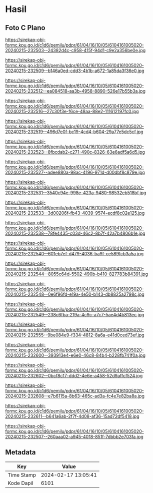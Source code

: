 # Hasil

## Foto C Plano

https://sirekap-obj-formc.kpu.go.id/c1d6/pemilu/pdpr/61/04/16/10/05/6104161005020-20240215-232503--24382d4c-c958-415f-94d1-c9e2a356be0e.jpg

https://sirekap-obj-formc.kpu.go.id/c1d6/pemilu/pdpr/61/04/16/10/05/6104161005020-20240215-232509--b146a0ed-cdd3-4b1b-a672-1a85da3f36e0.jpg

https://sirekap-obj-formc.kpu.go.id/c1d6/pemilu/pdpr/61/04/16/10/05/6104161005020-20240215-232512--ea084518-aa3b-4958-8890-526e17b55b3a.jpg

https://sirekap-obj-formc.kpu.go.id/c1d6/pemilu/pdpr/61/04/16/10/05/6104161005020-20240215-232516--27c30f3e-f6ce-48aa-88e2-111612197fc0.jpg

https://sirekap-obj-formc.kpu.go.id/c1d6/pemilu/pdpr/61/04/16/10/05/6104161005020-20240215-232519--496d7e0f-bc19-4cd4-b604-29a77e5dc5cf.jpg

https://sirekap-obj-formc.kpu.go.id/c1d6/pemilu/pdpr/61/04/16/10/05/6104161005020-20240215-232523--8fbcdab2-c271-490c-8326-63e6adf5a6d5.jpg

https://sirekap-obj-formc.kpu.go.id/c1d6/pemilu/pdpr/61/04/16/10/05/6104161005020-20240215-232527--adee880a-98ac-4196-971d-d00dbf8c879e.jpg

https://sirekap-obj-formc.kpu.go.id/c1d6/pemilu/pdpr/61/04/16/10/05/6104161005020-20240215-232531--3540c94e-998e-423a-9480-98532eb518bf.jpg

https://sirekap-obj-formc.kpu.go.id/c1d6/pemilu/pdpr/61/04/16/10/05/6104161005020-20240215-232533--3d00206f-fb43-4039-9574-ecdf8c02e125.jpg

https://sirekap-obj-formc.kpu.go.id/c1d6/pemilu/pdpr/61/04/16/10/05/6104161005020-20240215-232538--78fe4435-c03d-46c2-8b7f-42a7b4806b1e.jpg

https://sirekap-obj-formc.kpu.go.id/c1d6/pemilu/pdpr/61/04/16/10/05/6104161005020-20240215-232540--601eb7ef-d479-4036-ba9f-ce589fcb3a5a.jpg

https://sirekap-obj-formc.kpu.go.id/c1d6/pemilu/pdpr/61/04/16/10/05/6104161005020-20240215-232544--8055c64d-5502-490b-b410-827783b84391.jpg

https://sirekap-obj-formc.kpu.go.id/c1d6/pemilu/pdpr/61/04/16/10/05/6104161005020-20240215-232548--0e6f96fd-e19a-4e50-b143-db8825a2798c.jpg

https://sirekap-obj-formc.kpu.go.id/c1d6/pemilu/pdpr/61/04/16/10/05/6104161005020-20240215-232549--238c6fba-219a-4c9c-a7c7-5ae4d4b813ec.jpg

https://sirekap-obj-formc.kpu.go.id/c1d6/pemilu/pdpr/61/04/16/10/05/6104161005020-20240215-232555--9be084e9-f334-4812-8a6a-e41d0ced73ef.jpg

https://sirekap-obj-formc.kpu.go.id/c1d6/pemilu/pdpr/61/04/16/10/05/6104161005020-20240215-232600--393913e4-e6e0-46c8-84b4-b228fb741f0a.jpg

https://sirekap-obj-formc.kpu.go.id/c1d6/pemilu/pdpr/61/04/16/10/05/6104161005020-20240215-232602--0bcf8c17-ddd2-4e6e-a458-52d9affcf524.jpg

https://sirekap-obj-formc.kpu.go.id/c1d6/pemilu/pdpr/61/04/16/10/05/6104161005020-20240215-232608--e7b6115a-8b63-465c-ad3a-fc4e7e82ba8a.jpg

https://sirekap-obj-formc.kpu.go.id/c1d6/pemilu/pdpr/61/04/16/10/05/6104161005020-20240215-232611--b641a6ab-2f7f-4d08-af36-15ad72df5418.jpg

https://sirekap-obj-formc.kpu.go.id/c1d6/pemilu/pdpr/61/04/16/10/05/6104161005020-20240215-232507--260aaa02-a945-4018-851f-7dbbb2e703fa.jpg


## Metadata

| Key        | Value               |
| ---------- | ------------------- |
| Time Stamp | 2024-02-17 13:05:41 |
| Kode Dapil | 6101                |



